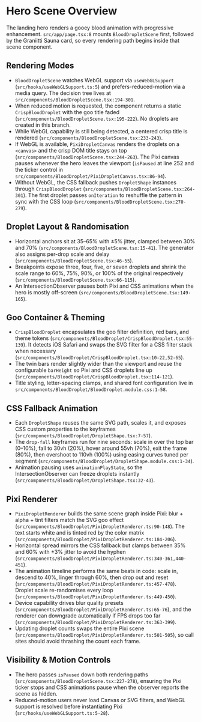 # Hero Scene Overview

The landing hero renders a gooey blood animation with progressive enhancement. `src/app/page.tsx:8` mounts `BloodDropletScene` first, followed by the Graniitti Sauna card, so every rendering path begins inside that scene component.

## Rendering Modes
- `BloodDropletScene` watches WebGL support via `useWebGLSupport` (`src/hooks/useWebGLSupport.ts:5`) and prefers-reduced-motion via a media query. The decision tree lives at `src/components/BloodDropletScene.tsx:194-301`.
- When reduced motion is requested, the component returns a static `CrispBloodDroplet` with the goo title faded (`src/components/BloodDropletScene.tsx:195-222`). No droplets are created in this branch.
- While WebGL capability is still being detected, a centered crisp title is rendered (`src/components/BloodDropletScene.tsx:233-243`).
- If WebGL is available, `PixiDropletCanvas` renders the droplets on a `<canvas>` and the crisp DOM title stays on top (`src/components/BloodDropletScene.tsx:244-263`). The Pixi canvas pauses whenever the hero leaves the viewport (`isPaused` at line 252 and the ticker control in `src/components/BloodDroplet/PixiDropletCanvas.tsx:86-94`).
- Without WebGL, the CSS fallback pushes `DropletShape` instances through `CrispBloodDroplet` (`src/components/BloodDropletScene.tsx:264-301`). The first droplet passes `onIteration` to reshuffle the pattern in sync with the CSS loop (`src/components/BloodDropletScene.tsx:270-279`).

## Droplet Layout & Randomisation
- Horizontal anchors sit at 35–65% with ±5% jitter, clamped between 30% and 70% (`src/components/BloodDropletScene.tsx:15-41`). The generator also assigns per-drop scale and delay (`src/components/BloodDropletScene.tsx:46-55`).
- Breakpoints expose three, four, five, or seven droplets and shrink the scale range to 60%, 75%, 90%, or 100% of the original respectively (`src/components/BloodDropletScene.tsx:66-115`).
- An IntersectionObserver pauses both Pixi and CSS animations when the hero is mostly off-screen (`src/components/BloodDropletScene.tsx:149-165`).

## Goo Container & Theming
- `CrispBloodDroplet` encapsulates the goo filter definition, red bars, and theme tokens (`src/components/BloodDroplet/CrispBloodDroplet.tsx:55-139`). It detects iOS Safari and swaps the SVG filter for a CSS filter stack when necessary (`src/components/BloodDroplet/CrispBloodDroplet.tsx:10-22,52-65`).
- The twin bars render slightly wider than the viewport and reuse the configurable `barHeight` so Pixi and CSS droplets line up (`src/components/BloodDroplet/CrispBloodDroplet.tsx:114-121`).
- Title styling, letter-spacing clamps, and shared font configuration live in `src/components/BloodDroplet/BloodDroplet.module.css:1-58`.

## CSS Fallback Animation
- Each `DropletShape` reuses the same SVG path, scales it, and exposes CSS custom properties to the keyframes (`src/components/BloodDroplet/DropletShape.tsx:7-57`).
- The `drop-fall` keyframes run for nine seconds: scale in over the top bar (0–10%), fall to 30vh (20%), hover around 55vh (70%), exit the frame (80%), then overshoot to 110vh (100%) using easing curves tuned per segment (`src/components/BloodDroplet/DropletShape.module.css:1-34`).
- Animation pausing uses `animationPlayState`, so the IntersectionObserver can freeze droplets instantly (`src/components/BloodDroplet/DropletShape.tsx:32-43`).

## Pixi Renderer
- `PixiDropletRenderer` builds the same scene graph inside Pixi: blur + alpha + tint filters match the SVG goo effect (`src/components/BloodDroplet/PixiDropletRenderer.ts:90-148`). The text starts white and is tinted red by the color matrix (`src/components/BloodDroplet/PixiDropletRenderer.ts:184-206`).
- Horizontal spread mirrors the CSS fallback but clamps between 35% and 60% with ±3% jitter to avoid the hyphen (`src/components/BloodDroplet/PixiDropletRenderer.ts:340-361,440-451`).
- The animation timeline performs the same beats in code: scale in, descend to 40%, linger through 60%, then drop out and reset (`src/components/BloodDroplet/PixiDropletRenderer.ts:457-478`). Droplet scale re-randomises every loop (`src/components/BloodDroplet/PixiDropletRenderer.ts:449-450`).
- Device capability drives blur quality presets (`src/components/BloodDroplet/PixiDropletRenderer.ts:65-76`), and the renderer can downgrade automatically if FPS drops too far (`src/components/BloodDroplet/PixiDropletRenderer.ts:363-399`).
- Updating droplet counts swaps the entire Pixi scene (`src/components/BloodDroplet/PixiDropletRenderer.ts:501-505`), so call sites should avoid thrashing the count each frame.

## Visibility & Motion Controls
- The hero passes `isPaused` down both rendering paths (`src/components/BloodDropletScene.tsx:227-278`), ensuring the Pixi ticker stops and CSS animations pause when the observer reports the scene as hidden.
- Reduced-motion users never load Canvas or SVG filters, and WebGL support is resolved before instantiating Pixi (`src/hooks/useWebGLSupport.ts:5-28`).
